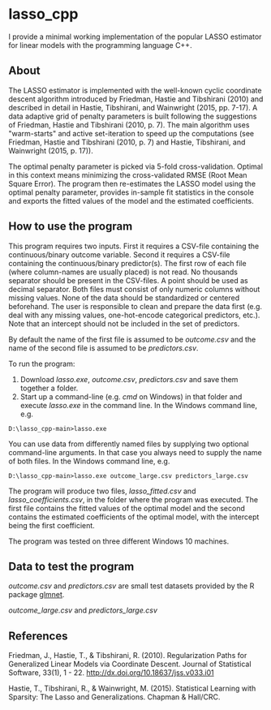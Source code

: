 # lasso_cpp

I provide a minimal working implementation of the popular LASSO estimator for linear models with the programming language C++. 


## About

The LASSO estimator is implemented with the well-known cyclic coordinate descent algorithm introduced by Friedman, Hastie and Tibshirani (2010) and described in detail in Hastie, Tibshirani, and Wainwright (2015, pp. 7-17). A data adaptive grid of penalty parameters is built following the suggestions of Friedman, Hastie and Tibshirani (2010, p. 7). The main algorithm uses "warm-starts" and active set-iteration to speed up the computations (see Friedman, Hastie and Tibshirani (2010, p. 7) and Hastie, Tibshirani, and Wainwright (2015, p. 17)).

The optimal penalty parameter is picked via 5-fold cross-validation. Optimal in this context means minimizing the cross-validated RMSE (Root Mean Square Error). The program then re-estimates the LASSO model using the optimal penalty parameter, provides in-sample fit statistics in the console and exports the fitted values of the model and the estimated coefficients.


## How to use the program 

This program requires two inputs. First it requires a CSV-file containing the continuous/binary outcome variable. Second it requires a CSV-file containing the continuous/binary predictor(s). The first row of each file (where column-names are usually placed) is not read. No thousands separator should be present in the CSV-files. A point should be used as decimal separator. Both files must consist of only numeric columns without missing values. None of the data should be standardized or centered beforehand. The user is responsible to clean and prepare the data first (e.g. deal with any missing values, one-hot-encode categorical predictors, etc.). Note that an intercept should not be included in the set of predictors.

By default the name of the first file is assumed to be *outcome.csv* and the name of the second file is assumed to be *predictors.csv*.

To run the program:
1. Download *lasso.exe*, *outcome.csv*, *predictors.csv* and save them together a folder.
2. Start up a command-line (e.g. *cmd* on Windows) in that folder and execute *lasso.exe* in the command line. In the Windows command line, e.g.
```shell
D:\lasso_cpp-main>lasso.exe
```
You can use data from differently named files by supplying two optional command-line arguments. In that case you always need to supply the name of both files. In the Windows command line, e.g.
```shell
D:\lasso_cpp-main>lasso.exe outcome_large.csv predictors_large.csv
```

The program will produce two files, *lasso_fitted.csv* and *lasso_coefficients.csv*, in the folder where the program was executed.
The first file contains the fitted values of the optimal model and the second contains the estimated coefficients of the optimal model, with the intercept being the first coefficient.

The program was tested on three different Windows 10 machines.


## Data to test the program

*outcome.csv* and *predictors.csv* are small test datasets provided by the R package [glmnet](https://github.com/cran/glmnet).

*outcome_large.csv* and *predictors_large.csv*


## References

Friedman, J., Hastie, T., & Tibshirani, R. (2010). Regularization Paths for Generalized Linear Models via Coordinate Descent. Journal of Statistical Software, 33(1), 1 - 22. http://dx.doi.org/10.18637/jss.v033.i01

Hastie, T., Tibshirani, R., & Wainwright, M. (2015). Statistical Learning with Sparsity: The Lasso and Generalizations. Chapman & Hall/CRC.
